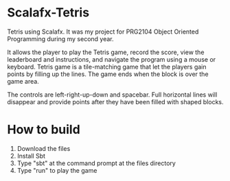 # Scalafx-Tetris
Tetris using Scalafx. It was my project for PRG2104 Object Oriented Programming during my second year.

It allows the player to play the Tetris game, record the score, view the leaderboard and instructions, and navigate the program using a mouse or keyboard. Tetris game is a tile-matching game that let the players gain points by filling up the lines. The game ends when the block is over the game area.

The controls are left-right-up-down and spacebar. Full horizontal lines will disappear and provide points after they have been filled with shaped blocks.

# How to build
1. Download the files
2. Install Sbt
3. Type "sbt" at the command prompt at the files directory
4. Type "run" to play the game

